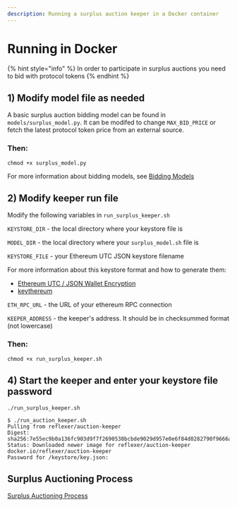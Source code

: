 ```yaml
---
description: Running a surplus auction keeper in a Docker container
---
```


# Running in Docker

{% hint style="info" %}
In order to participate in surplus auctions you need to bid with protocol tokens
{% endhint %}

## 1\) Modify model file as needed

A basic surplus auction bidding model can be found in `models/surplus_model.py`. It can be modifed to change `MAX_BID_PRICE` or fetch the latest protocol token price from an external source.

### Then:

`chmod +x surplus_model.py`

For more information about bidding models, see [Bidding Models](BiddingModels.md)

## 2\) Modify keeper run file

Modify the following variables in `run_surplus_keeper.sh`


`KEYSTORE_DIR` - the local directory where your keystore file is

`MODEL_DIR` - the local directory where your `surplus_model.sh` file is

`KEYSTORE_FILE` - your Ethereum UTC JSON keystore filename

For more information about this keystore format and how to generate them:

* [Ethereum UTC / JSON Wallet Encryption](https://wizardforcel.gitbooks.io/practical-cryptography-for-developers-book/content/symmetric-key-ciphers/ethereum-wallet-encryption.html)
* [keythereum](https://github.com/ethereumjs/keythereum)

`ETH_RPC_URL` - the URL of your ethereum RPC connection

`KEEPER_ADDRESS` - the keeper's address. It should be in checksummed format \(not lowercase\)

### Then:

`chmod +x run_surplus_keeper.sh`

## 4\) Start the keeper and enter your keystore file password

`./run_surplus_keeper.sh`

```text
$ ./run_auction_keeper.sh
Pulling from reflexer/auction-keeper
Digest: sha256:7e55ec9b0a136fc903d9f7f2690538bcbde9029d957e0e6f84d0282790f9666a
Status: Downloaded newer image for reflexer/auction-keeper
docker.io/reflexer/auction-keeper
Password for /keystore/key.json:
```

## Surplus Auctioning Process

[Surplus Auctioning Process](surplus-auctions.md)

